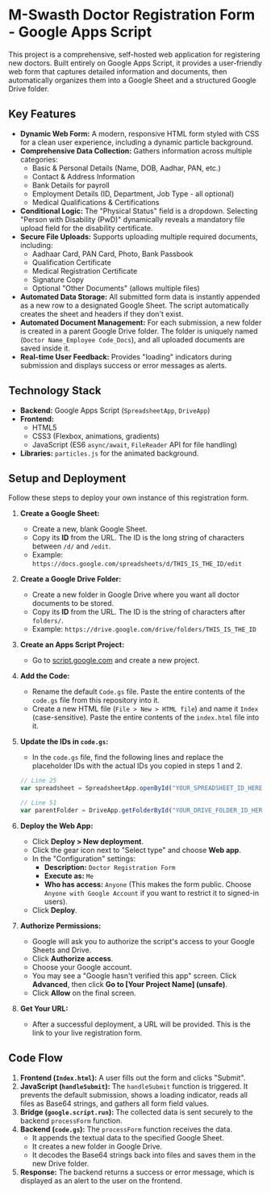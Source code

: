 # M-Swasth Doctor Registration Form - Google Apps Script

This project is a comprehensive, self-hosted web application for registering new doctors. Built entirely on Google Apps Script, it provides a user-friendly web form that captures detailed information and documents, then automatically organizes them into a Google Sheet and a structured Google Drive folder.

## Key Features

-   **Dynamic Web Form:** A modern, responsive HTML form styled with CSS for a clean user experience, including a dynamic particle background.
-   **Comprehensive Data Collection:** Gathers information across multiple categories:
    -   Basic & Personal Details (Name, DOB, Aadhar, PAN, etc.)
    -   Contact & Address Information
    -   Bank Details for payroll
    -   Employment Details (ID, Department, Job Type - all optional)
    -   Medical Qualifications & Certifications
-   **Conditional Logic:** The "Physical Status" field is a dropdown. Selecting "Person with Disability (PwD)" dynamically reveals a mandatory file upload field for the disability certificate.
-   **Secure File Uploads:** Supports uploading multiple required documents, including:
    -   Aadhaar Card, PAN Card, Photo, Bank Passbook
    -   Qualification Certificate
    -   Medical Registration Certificate
    -   Signature Copy
    -   Optional "Other Documents" (allows multiple files)
-   **Automated Data Storage:** All submitted form data is instantly appended as a new row to a designated Google Sheet. The script automatically creates the sheet and headers if they don't exist.
-   **Automated Document Management:** For each submission, a new folder is created in a parent Google Drive folder. The folder is uniquely named (`Doctor Name_Employee Code_Docs`), and all uploaded documents are saved inside it.
-   **Real-time User Feedback:** Provides "loading" indicators during submission and displays success or error messages as alerts.

## Technology Stack

-   **Backend:** Google Apps Script (`SpreadsheetApp`, `DriveApp`)
-   **Frontend:**
    -   HTML5
    -   CSS3 (Flexbox, animations, gradients)
    -   JavaScript (ES6 `async/await`, `FileReader` API for file handling)
-   **Libraries:** `particles.js` for the animated background.

## Setup and Deployment

Follow these steps to deploy your own instance of this registration form.

1.  **Create a Google Sheet:**
    -   Create a new, blank Google Sheet.
    -   Copy its **ID** from the URL. The ID is the long string of characters between `/d/` and `/edit`.
    -   Example: `https://docs.google.com/spreadsheets/d/THIS_IS_THE_ID/edit`

2.  **Create a Google Drive Folder:**
    -   Create a new folder in Google Drive where you want all doctor documents to be stored.
    -   Copy its **ID** from the URL. The ID is the string of characters after `folders/`.
    -   Example: `https://drive.google.com/drive/folders/THIS_IS_THE_ID`

3.  **Create an Apps Script Project:**
    -   Go to [script.google.com](https://script.google.com) and create a new project.

4.  **Add the Code:**
    -   Rename the default `Code.gs` file. Paste the entire contents of the `code.gs` file from this repository into it.
    -   Create a new HTML file (`File > New > HTML file`) and name it `Index` (case-sensitive). Paste the entire contents of the `index.html` file into it.

5.  **Update the IDs in `code.gs`:**
    -   In the `code.gs` file, find the following lines and replace the placeholder IDs with the actual IDs you copied in steps 1 and 2.

      ```javascript
      // Line 25
      var spreadsheet = SpreadsheetApp.openById("YOUR_SPREADSHEET_ID_HERE");

      // Line 51
      var parentFolder = DriveApp.getFolderById("YOUR_DRIVE_FOLDER_ID_HERE");
      ```

6.  **Deploy the Web App:**
    -   Click **Deploy > New deployment**.
    -   Click the gear icon next to "Select type" and choose **Web app**.
    -   In the "Configuration" settings:
        -   **Description:** `Doctor Registration Form`
        -   **Execute as:** `Me`
        -   **Who has access:** `Anyone` (This makes the form public. Choose `Anyone with Google Account` if you want to restrict it to signed-in users).
    -   Click **Deploy**.

7.  **Authorize Permissions:**
    -   Google will ask you to authorize the script's access to your Google Sheets and Drive.
    -   Click **Authorize access**.
    -   Choose your Google account.
    -   You may see a "Google hasn't verified this app" screen. Click **Advanced**, then click **Go to [Your Project Name] (unsafe)**.
    -   Click **Allow** on the final screen.

8.  **Get Your URL:**
    -   After a successful deployment, a URL will be provided. This is the link to your live registration form.

## Code Flow

1.  **Frontend (`Index.html`):** A user fills out the form and clicks "Submit".
2.  **JavaScript (`handleSubmit`):** The `handleSubmit` function is triggered. It prevents the default submission, shows a loading indicator, reads all files as Base64 strings, and gathers all form field values.
3.  **Bridge (`google.script.run`):** The collected data is sent securely to the backend `processForm` function.
4.  **Backend (`code.gs`):** The `processForm` function receives the data.
    -   It appends the textual data to the specified Google Sheet.
    -   It creates a new folder in Google Drive.
    -   It decodes the Base64 strings back into files and saves them in the new Drive folder.
5.  **Response:** The backend returns a success or error message, which is displayed as an alert to the user on the frontend.
